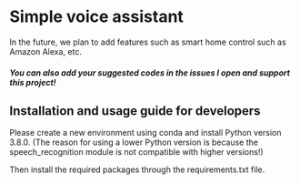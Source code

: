 # Simple voice assistant



In the future, we plan to add features such as smart home control such as Amazon Alexa, etc.


#####  You can also add your suggested codes in the issues I open and support this project!


## Installation and usage guide for developers
Please create a new environment using conda and install Python version 3.8.0. (The reason for using a lower Python version is because the speech_recognition module is not compatible with higher versions!)

Then install the required packages through the requirements.txt file.


